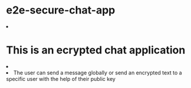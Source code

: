 # e2e-secure-chat-app
<li><h1>This is an ecrypted chat application</h1><li>
<li>The user can send a message globally or send an encrypted text to a specific user with the help of their public key</li>
